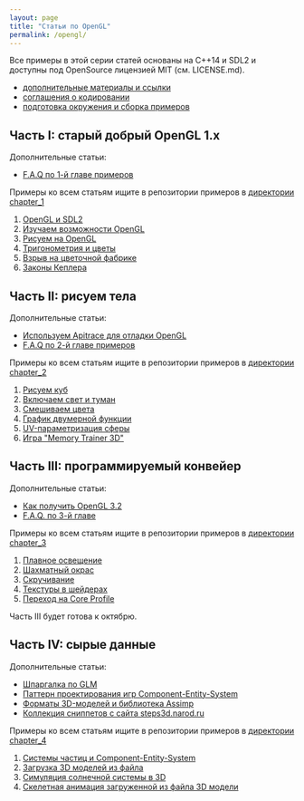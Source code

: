 ```yaml
---
layout: page
title: "Статьи по OpenGL"
permalink: /opengl/
---
```


Все примеры в этой серии статей основаны на C++14 и SDL2 и доступны под OpenSource лицензией MIT (см. LICENSE.md).

- [дополнительные материалы и ссылки](/opengl/useful-links.html)
- [соглашения о кодировании](/opengl/coding_conventions.html)
- [подготовка окружения и сборка примеров](/opengl/building_examples.html)

## Часть I: старый добрый OpenGL 1.x

Дополнительные статьи:

- [F.A.Q по 1-й главе примеров](/opengl/chapter_1_faq.html)

Примеры ко всем статьям ищите в репозитории примеров в [директории chapter_1](https://github.com/PS-Group/cg_course_examples/blob/master/chapter_1)

 1. [OpenGL и SDL2](/opengl/lesson_1.html)
 2. [Изучаем возможности OpenGL](/opengl/lesson_2.html)
 3. [Рисуем на OpenGL](/opengl/lesson_3.html)
 4. [Тригонометрия и цветы](/opengl/lesson_4.html)
 5. [Взрыв на цветочной фабрике](/opengl/lesson_5.html)
 6. [Законы Кеплера](/opengl/lesson_6.html)

## Часть II: рисуем тела

Дополнительные статьи:

- [Используем Apitrace для отладки OpenGL](/opengl/apitrace.html)
- [F.A.Q по 2-й главе примеров](/opengl/chapter_2_faq.html)

Примеры ко всем статьям ищите в репозитории примеров в [директории chapter_2](https://github.com/PS-Group/cg_course_examples/blob/master/chapter_2)

 1. [Рисуем куб](/opengl/lesson_7.html)
 2. [Включаем свет и туман](/opengl/lesson_8.html)
 3. [Смешиваем цвета](/opengl/lesson_9.html)
 4. [График двумерной функции](/opengl/lesson_10.html)
 5. [UV-параметризация сферы](/opengl/lesson_11.html)
 6. [Игра "Memory Trainer 3D"](/opengl/lesson_12.html)

## Часть III: программируемый конвейер

Дополнительные статьи:

- [Как получить OpenGL 3.2](/opengl/opengl_3_2.html)
- [F.A.Q. по 3-й главе](/opengl/chapter_3_faq.html)

Примеры ко всем статьям ищите в репозитории примеров в [директории chapter_3](https://github.com/PS-Group/cg_course_examples/blob/master/chapter_3)

 1. [Плавное освещение](/opengl/lesson_13.html)
 2. [Шахматный окрас](/opengl/lesson_14.html)
 3. [Скручивание](/opengl/lesson_15.html)
 4. [Текстуры в шейдерах](/opengl/lesson_16.html)
 5. [Переход на Core Profile](/opengl/lesson_17.html)

Часть III будет готова к октябрю.

## Часть IV: сырые данные

Дополнительные статьи:

- [Шпаргалка по GLM](/opengl/glm_cheatsheet.html)
- [Паттерн проектирования игр Component-Entity-System](/opengl/component-entity-system-anax.html)
- [Форматы 3D-моделей и библиотека Assimp](/opengl/assimp.html)
- [Коллекция сниппетов с сайта steps3d.narod.ru](http://steps3d.narod.ru/snippets.html)

Примеры ко всем статьям ищите в репозитории примеров в [директории chapter_4](https://github.com/PS-Group/cg_course_examples/blob/master/chapter_4)

 1. [Системы частиц и Component-Entity-System](/opengl/lesson_19.html)
 2. [Загрузка 3D моделей из файла](/opengl/lesson_20.html)
 3. [Симуляция солнечной системы в 3D](/opengl/lesson_21.html)
 4. [Скелетная анимация загруженной из файла 3D модели](/opengl/lesson_22.html)
